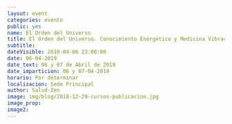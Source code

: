 ```yaml
---
layout: event
categories: evento
public: yes
name: El Orden del Universo
title: El Orden del Universo. Conocimiento Energético y Medicina Vibracional. Fundamentos de la Medicina Oriental. Ciclo de la Salud. Proceso de Enfermedad.
subtitle:
dateVisible: 2019-04-06 23:00:00
date: 06-04-2019
date_text: 06 y 07 de Abril de 2019
date_imparticion: 06 y 07-04-2019
horario: Por determinar
localizacion: Sede Principal
author: Salud-Zen
image: img/blog/2018-12-29-cursos-publicacion.jpg
image_prop:
image2:
---
```


